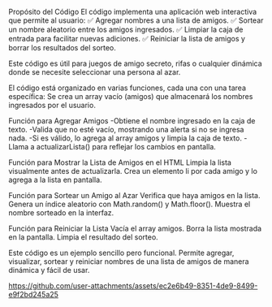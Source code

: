 Propósito del Código
El código implementa una aplicación web interactiva que permite al usuario:
✅ Agregar nombres a una lista de amigos.
✅ Sortear un nombre aleatorio entre los amigos ingresados.
✅ Limpiar la caja de entrada para facilitar nuevas adiciones.
✅ Reiniciar la lista de amigos y borrar los resultados del sorteo.

Este código es útil para juegos de amigo secreto, rifas o cualquier dinámica donde se necesite seleccionar una persona al azar.

El código está organizado en varias funciones, cada una con una tarea específica:
Se crea un array vacío (amigos) que almacenará los nombres ingresados por el usuario.

Función para Agregar Amigos
-Obtiene el nombre ingresado en la caja de texto.
-Valida que no esté vacío, mostrando una alerta si no se ingresa nada.
-Si es válido, lo agrega al array amigos y limpia la caja de texto.
-Llama a actualizarLista() para reflejar los cambios en pantalla.

Función para Mostrar la Lista de Amigos en el HTML
Limpia la lista visualmente antes de actualizarla.
Crea un elemento li por cada amigo y lo agrega a la lista en pantalla.

Función para Sortear un Amigo al Azar
Verifica que haya amigos en la lista.
Genera un índice aleatorio con Math.random() y Math.floor().
Muestra el nombre sorteado en la interfaz.

Función para Reiniciar la Lista
Vacía el array amigos.
Borra la lista mostrada en la pantalla.
Limpia el resultado del sorteo.

Este código es un ejemplo sencillo pero funcional. Permite agregar, visualizar, sortear y reiniciar nombres de una lista de
amigos de manera dinámica y fácil de usar.



https://github.com/user-attachments/assets/ec2e6b49-8351-4de9-8499-e9f2bd245a25



